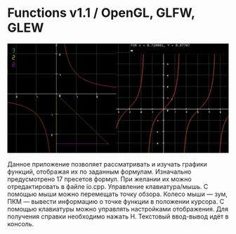 # Functions v1.1 / OpenGL, GLFW, GLEW

![Alt text](screenshot.png?raw=true "Screenshot")

Данное приложение позволяет рассматривать и изучать графики функций, отображая их по заданным формулам.
Изначально предусмотрено 17 пресетов формул. При желании их можно отредактировать в файле io.cpp.
Управление клавиатура/мышь.
С  помощью мыши можно перемещать точку обзора. 
Колесо мыши — зум, ПКМ — вывести информацию о точке функции в положении курсора.
С помощью клавиатуры можно управлять настройками отображения. Для получения справки необходимо нажать H.
Текстовый ввод-вывод идёт в консоль.
